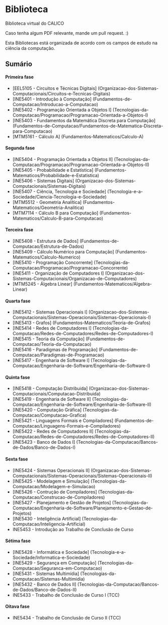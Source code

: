 # Biblioteca
Biblioteca virtual do CALICO

Caso tenha algum PDF relevante, mande um pull request. :)

Esta Bibliotecas está organizada de acordo com os campos de estudo na ciência da computação.

## Sumário


#### Primeira fase

* [EEL5105 - Circuitos e Técnicas Digitais] (Organizacao-dos-Sistemas-Computacionais/Circuitos-e-Tecnicas-Digitais)
* [INE5401 - Introdução à Computação] (Fundamentos-de-Computacao/Introducao-a-Computacao)
* [INE5402 - Programação Orientada a Objetos I] (Tecnologias-da-Computacao/Programacao/Programacao-Orientada-a-Objetos-I)
* [INE5403 - Fundamentos da Matemática Discreta para Computação] (Fundamentos-de-Computacao/Fundamentos-de-Matematica-Discreta-para-Computacao)
* [MTM5161 - Cálculo A] (Fundamentos-Matematicos/Calculo-A)

#### Segunda fase

* [INE5404 - Programação Orientada a Objetos II] (Tecnologias-da-Computacao/Programacao/Programacao-Orientada-a-Objetos-II)
* [INE5405 - Probabilidade e Estatística] (Fundamentos-Matematicos/Probabilidade-e-Estatistica)
* [INE5406 - Sistemas Digitais] (Organizacao-dos-Sistemas-Computacionais/Sistemas-Digitais)
* [INE5407 - Ciência, Tecnologia e Sociedade] (Tecnologia-e-a-Sociedade/Ciencia-Tecnologia-e-Sociedade)
* [MTM5512 - Geometria Analítica] (Fundamentos-Matematicos/Geometria-Analitica)
* [MTM7114 - Cálculo B para Computação] (Fundamentos-Matematicos/Calculo-B-para-Computacao)

#### Terceira fase

* [INE5408 - Estrutura de Dados] (Fundamentos-de-Computacao/Estrutura-de-Dados)
* [INE5409 - Cálculo Numérico para Computação] (Fundamentos-Matematicos/Calculo-Numerico)
* [INE5410 - Programação Concorrente] (Tecnologias-da-Computacao/Programacao/Programacao-Concorrente)
* [INE5411 - Organização de Computadores I] (Organizacao-dos-Sistemas-Computacionais/Organizacao-de-Computadores)
* [MTM5245 - Álgebra Linear] (Fundamentos-Matematicos/Algebra-Linear)

#### Quarta fase

* [INE5412 - Sistemas Operacionais I] (Organizacao-dos-Sistemas-Computacionais/Sistemas-Operacionais/Sistemas-Operacionais-I)
* [INE5413 - Grafos] (Fundamentos-Matematicos/Teoria-de-Grafos)
* [INE5414 - Redes de Computadores I] (Tecnologias-da-Computacao/Redes-de-Computadores/Redes-de-Computadores-I)
* [INE5415 - Teoria da Computação] (Fundamentos-de-Computacao/Teoria-da-Computacao)
* [INE5416 - Paradigmas de Programação] (Fundamentos-de-Computacao/Paradigmas-de-Programacao)
* [INE5417 - Engenharia de Software I] (Tecnologias-da-Computacao/Engenharia-de-Software/Engenharia-de-Software-I)

#### Quinta fase

* [INE5418 - Computação Distribuida] (Organizacao-dos-Sistemas-Computacionais/Computacao-Distribuida)
* [INE5419 - Engenharia de Software II] (Tecnologias-da-Computacao/Engenharia-de-Software/Engenharia-de-Software-II)
* [INE5420 - Computação Gráfica] (Tecnologias-da-Computacao/Computacao-Grafica)
* [INE5421 - Linguagens Formais e Compiladores] (Fundamentos-de-Computacao/Linguagens-Formais-e-Compiladores)
* [INE5422 - Redes de Computadores II] (Tecnologias-da-Computacao/Redes-de-Computadores/Redes-de-Computadores-II)
* [INE5423 - Banco de Dados I] (Tecnologias-da-Computacao/Bancos-de-Dados/Banco-de-Dados-I)

#### Sexta fase

* [INE5424 - Sistemas Operacionais II] (Organizacao-dos-Sistemas-Computacionais/Sistemas-Operacionais/Sistemas-Operacionais-II)
* [INE5425 - Modelagem e Simulação] (Tecnologias-da-Computacao/Modelagem-e-Simulacao)
* [INE5426 - Contrução de Compiladores] (Tecnologias-da-Computacao/Construcao-de-Compiladores)
* [INE5427 - Planejamento e Gestão de Projetos] (Tecnologias-da-Computacao/Engenharia-de-Software/Planejamento-e-Gestao-de-Projetos)
* [INE5430 - Inteligência Artificial] (Tecnologias-da-Computacao/Inteligencia-Artificial)
* INE5453 - Introdução ao Trabalho de Conclusão de Curso

#### Sétima fase

* [INE5428 - Informática e Sociedade] (Tecnologia-e-a-Sociedade/Informatica-e-Sociedade)
* [INE5429 - Segurança em Computação] (Tecnologias-da-Computacao/Seguranca-em-Computacao)
* [INE5431 - Sistemas Multimídia] (Tecnologias-da-Computacao/Sistemas-Multimidia)
* [INE5432 - Banco de Dados II] (Tecnologias-da-Computacao/Bancos-de-Dados/Banco-de-Dados-II)
* INE5433 - Trabalho de Conclusão de Curso I (TCC)

#### Oitava fase

* INE5434 - Trabalho de Conclusão de Curso II (TCC)
